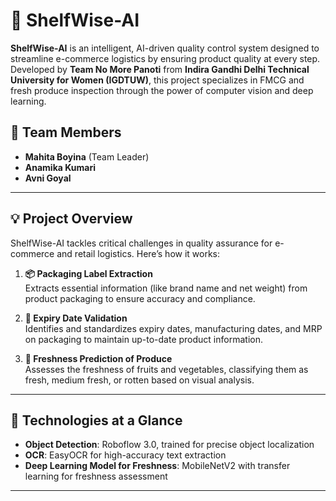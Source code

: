 # 🛒 ShelfWise-AI

**ShelfWise-AI** is an intelligent, AI-driven quality control system designed to streamline e-commerce logistics by ensuring product quality at every step. Developed by **Team No More Panoti** from **Indira Gandhi Delhi Technical University for Women (IGDTUW)**, this project specializes in FMCG and fresh produce inspection through the power of computer vision and deep learning. 

## 🌟 Team Members
- **Mahita Boyina** (Team Leader)
- **Anamika Kumari**
- **Avni Goyal**

---

## 💡 Project Overview

ShelfWise-AI tackles critical challenges in quality assurance for e-commerce and retail logistics. Here’s how it works:

1. **📦 Packaging Label Extraction**  
   Extracts essential information (like brand name and net weight) from product packaging to ensure accuracy and compliance.

2. **📅 Expiry Date Validation**  
   Identifies and standardizes expiry dates, manufacturing dates, and MRP on packaging to maintain up-to-date product information.

3. **🍎 Freshness Prediction of Produce**  
   Assesses the freshness of fruits and vegetables, classifying them as fresh, medium fresh, or rotten based on visual analysis.

---

## 🚀 Technologies at a Glance

- **Object Detection**: Roboflow 3.0, trained for precise object localization
- **OCR**: EasyOCR for high-accuracy text extraction
- **Deep Learning Model for Freshness**: MobileNetV2 with transfer learning for freshness assessment

---

